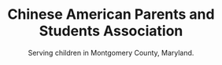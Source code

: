---
title: "Chinese American Parents and Students Association"
subtitle: "Serving children in Montgomery County, Maryland."
heading: "Welcome to the Chinese American Parents and Students Association!"
description: "Founded in 1988, the Chinese American Parents and Students Association (CAPSA) is a community organization that seeks to support the K12 school community in Montgomery County, Maryland. The organization also promotes cross-cultural understanding, provides assistance to new immigrant families in the Montgomery County educational system, and utilizes a vast resource bank to enhance the multicultural environment in the MCPS."
heading1: "Announcements"
description1: "We are now accepting applications for tutees and tutors for the 2024-2025 school year! Interested in becoming a tutor or tutee? Visit our [Tutoring page](/tutoring) to find out more and submit your application. Only limited space is available, so apply now!"
layout: "home"
offerings:
  blurbs:
    - image: "/img/IMG_2073.JPG"
      text: "Fun Activities at Year End Award Ceremony."
    - image: "/img/tutoring2.png"
      text: "Coordinator Monitoring an Ongoing Virtual Session."
    - image: "/img/tutoringirlcropped.png"
      text: "Tutoring Session at Robert Frost Middle School."
    - image: "/img/IMG_2196.JPG"
      text: "Certificates to Coordinators at Year End Award Ceremony."
testimonials:
  - author: "Author 1 is here"
    quote: "Here is quote 1"
  - author: "Author 2 is here"
    quote: "Here is quote 2"
---